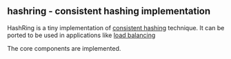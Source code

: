 ## hashring - consistent hashing implementation
HashRing is a tiny implementation of [consistent hashing](https://en.wikipedia.org/wiki/Consistent_hashing) technique. It can be ported to be used in applications
like [load balancing](https://en.wikipedia.org/wiki/Load_balancing_(computing))

The core components are implemented.

